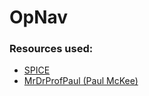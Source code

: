 # OpNav

### Resources used:
- [SPICE](https://naif.jpl.nasa.gov/naif/toolkit.html)
- [MrDrProfPaul (Paul McKee)](https://www.youtube.com/@MrDrProfPaul)

